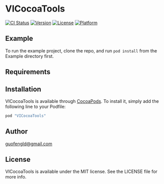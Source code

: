 # VICocoaTools

[![CI Status](http://img.shields.io/travis/viroyalnj/VICocoaTools.svg?style=flat)](https://travis-ci.org/viroyalnj/VICocoaTools)
[![Version](https://img.shields.io/cocoapods/v/VICocoaTools.svg?style=flat)](http://cocoapods.org/pods/VICocoaTools)
[![License](https://img.shields.io/cocoapods/l/VICocoaTools.svg?style=flat)](http://cocoapods.org/pods/VICocoaTools)
[![Platform](https://img.shields.io/cocoapods/p/VICocoaTools.svg?style=flat)](http://cocoapods.org/pods/VICocoaTools)

## Example

To run the example project, clone the repo, and run `pod install` from the Example directory first.

## Requirements

## Installation

VICocoaTools is available through [CocoaPods](http://cocoapods.org). To install
it, simply add the following line to your Podfile:

```ruby
pod "VICocoaTools"
```

## Author

guofengld@gmail.com

## License

VICocoaTools is available under the MIT license. See the LICENSE file for more info.


